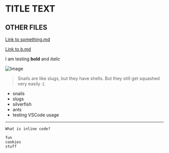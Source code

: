 # TITLE TEXT
## OTHER FILES
[Link to something.md](https://ebayraktaroglu.github.io/cse15l-lab-reports/something.html)

[Link to b.md](https://ebayraktaroglu.github.io/cse15l-lab-reports/b.html)

I am testing **bold** and *italic*

![Image](https://libreshot.com/wp-content/uploads/2018/02/snail.jpg)

> Snails are like slugs, but they have shells. But they still get squashed very easily :(.

* snails
* slugs
* silverfish
* ants
* testing VSCode usage


---


`What is inline code?`
```
fun
cookies
stuff
```
